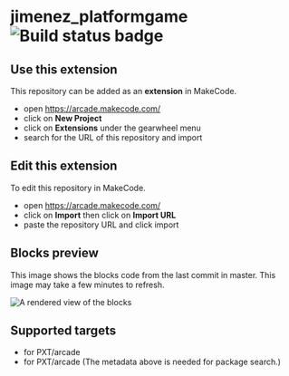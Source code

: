 # jimenez_platformgame ![Build status badge](https://github.com/198980/jimenez_platformgame/workflows/MakeCode/badge.svg)



## Use this extension

This repository can be added as an **extension** in MakeCode.

* open https://arcade.makecode.com/
* click on **New Project**
* click on **Extensions** under the gearwheel menu
* search for the URL of this repository and import

## Edit this extension

To edit this repository in MakeCode.

* open https://arcade.makecode.com/
* click on **Import** then click on **Import URL**
* paste the repository URL and click import

## Blocks preview

This image shows the blocks code from the last commit in master.
This image may take a few minutes to refresh.

![A rendered view of the blocks](https://github.com/198980/jimenez_platformgame/raw/master/.makecode/blocks.png)

## Supported targets

* for PXT/arcade
* for PXT/arcade
(The metadata above is needed for package search.)

